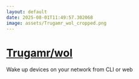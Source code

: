 ```yaml
---
layout: default
date: 2025-08-01T11:49:57.302068
image: assets/Trugamr_wol_cropped.png
---
```


# [Trugamr/wol](https://github.com/Trugamr/wol)

Wake up devices on your network from CLI or web
